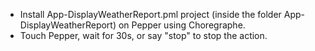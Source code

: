 - Install App-DisplayWeatherReport.pml project (inside the folder App-DisplayWeatherReport) on Pepper using Choregraphe.
- Touch Pepper, wait for 30s, or say "stop" to stop the action.